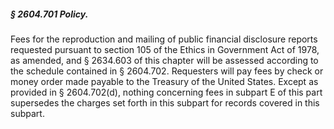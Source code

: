 ##### § 2604.701 Policy. #####

Fees for the reproduction and mailing of public financial disclosure reports requested pursuant to section 105 of the Ethics in Government Act of 1978, as amended, and § 2634.603 of this chapter will be assessed according to the schedule contained in § 2604.702. Requesters will pay fees by check or money order made payable to the Treasury of the United States. Except as provided in § 2604.702(d), nothing concerning fees in subpart E of this part supersedes the charges set forth in this subpart for records covered in this subpart.
